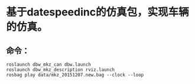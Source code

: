 # 基于datespeedinc的仿真包，实现车辆的仿真。
## 命令：
```
roslaunch dbw_mkz_can dbw.launch
roslaunch dbw_mkz_description rviz.launch
rosbag play data/mkz_20151207.new.bag --clock --loop
```
